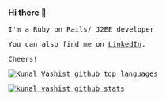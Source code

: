 ### Hi there 👋

<samp>
I'm a Ruby on Rails/ J2EE developer

You can also find me on [LinkedIn](https://www.linkedin.com/in/kunal-vashist-14839b4a/).

Cheers!
<samp>

<p>
  <a href="https://github.com/kunalvashistordway/github-readme-stats">
    <img align="center" src="https://github-readme-stats.vercel.app/api/top-langs/?username=kunalvashistordway&theme=radical&hide_langs_below=1&layout=compact" alt="Kunal Vashist github top languages" />
  </a>
</p>

<p>
  <a href="https://github.com/kunalvashistordway/github-readme-stats">
    <img align="center" src="https://github-readme-stats.vercel.app/api?username=kunalvashistordway&show_icons=true&theme=radical&line_height=27" alt="kunal vashist github stats" />
  </a>
</p>

<!--
**kunalvashistordway/kunalvashistordway** is a ✨ _special_ ✨ repository because its `README.md` (this file) appears on your GitHub profile.



Here are some ideas to get you started:

- 🔭 I'm currently working on ...
- 🌱 I'm currently learning ...
- 👯 I'm looking to collaborate on ...
- 🤔 I'm looking for help with ...
- 💬 Ask me about ...
- 📫 How to reach me: ...
- 😄 Pronouns: ...
- ⚡ Fun fact: ...
-->
